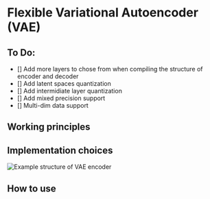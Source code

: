 # Flexible Variational Autoencoder (VAE) 
## To Do:
- [] Add more layers to chose from when compiling the structure of encoder and decoder
- [] Add latent spaces quantization
- [] Add intermidiate layer quantization
- [] Add mixed precision support
- [] Multi-dim data support
## Working principles
## Implementation choices

![Example structure of VAE encoder](/assets/encod.png)
## How to use
